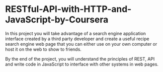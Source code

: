 # RESTful-API-with-HTTP-and-JavaScript-by-Coursera
In this project you will take advantage of a search engine application interface created by a third party developer and create a useful recipe search engine web page that you can either use on your own computer or host it on the web to show to friends.

By the end of the project, you will understand the principles of REST, API and write code in JavaScript to interface with other systems in web pages.
